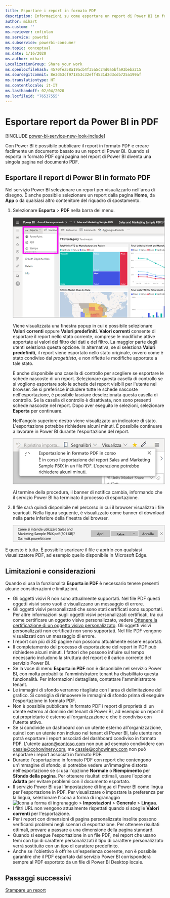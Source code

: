 ```yaml
---
title: Esportare i report in formato PDF
description: Informazioni su come esportare un report di Power BI in formato PDF.
author: mihart
ms.custom: ''
ms.reviewer: cmfinlan
ms.service: powerbi
ms.subservice: powerbi-consumer
ms.topic: conceptual
ms.date: 1/16/2020
ms.author: mihart
LocalizationGroup: Share your work
ms.openlocfilehash: 4570fea58a19acb4f35a5c24d0a5bfa93beba215
ms.sourcegitcommit: 8e3d53cf971853c32eff4531d2d3cdb725a199af
ms.translationtype: HT
ms.contentlocale: it-IT
ms.lasthandoff: 02/04/2020
ms.locfileid: "76537555"
---
```

# <a name="export-reports-from-power-bi-to-pdf"></a>Esportare report da Power BI in PDF

[!INCLUDE [power-bi-service-new-look-include](../includes/power-bi-service-new-look-include.md)]

Con Power BI è possibile pubblicare il report in formato PDF e creare facilmente un documento basato su un report di Power BI. Quando si esporta in formato PDF ogni pagina nel report di Power BI diventa una singola pagina nel documento PDF.

## <a name="export-your-power-bi-report-to-pdf"></a>Esportare il report di Power BI in formato PDF
Nel servizio Power BI selezionare un report per visualizzarlo nell'area di disegno. È anche possibile selezionare un report dalla pagina **Home**, da **App** o da qualsiasi altro contenitore del riquadro di spostamento.

1. Selezionare **Esporta** > **PDF** nella barra dei menu.

    ![Selezionare Esporta dalla barra dei menu](media/end-user-pdf/power-bi-export.png)

    Viene visualizzata una finestra popup in cui è possibile selezionare **Valori correnti** oppure **Valori predefiniti**. **Valori correnti** consente di esportare il report nello stato corrente, comprese le modifiche attive apportate ai valori del filtro dei dati e del filtro. La maggior parte degli utenti seleziona questa opzione. In alternativa, se si seleziona **Valori predefiniti**, il report viene esportato nello stato originale, ovvero come è stato condiviso dal *progettista*, e non riflette le modifiche apportate a tale stato.
    
    È anche disponibile una casella di controllo per scegliere se esportare le schede nascoste di un report. Selezionare questa casella di controllo se si vogliono esportare solo le schede dei report visibili per l'utente nel browser. Se si preferisce includere tutte le schede nascoste nell'esportazione, è possibile lasciare deselezionata questa casella di controllo. Se la casella di controllo è disattivata, non sono presenti schede nascoste nel report. Dopo aver eseguito le selezioni, selezionare **Esporta** per continuare.
    
    Nell'angolo superiore destro viene visualizzato un indicatore di stato. L'esportazione potrebbe richiedere alcuni minuti. È possibile continuare a lavorare in Power BI durante l'esportazione del report.

    ![Messaggio di stato dell'esportazione](media/end-user-pdf/power-bi-export-progress.png)

    Al termine della procedura, il banner di notifica cambia, informando che il servizio Power BI ha terminato il processo di esportazione.

2. Il file sarà quindi disponibile nel percorso in cui il browser visualizza i file scaricati. Nella figura seguente, è visualizzato come banner di download nella parte inferiore della finestra del browser.

    ![Percorso del file scaricato](media/end-user-pdf/power-bi-export-done.png)

E questo è tutto. È possibile scaricare il file e aprirlo con qualsiasi visualizzatore PDF, ad esempio quello disponibile in Microsoft Edge.


## <a name="limitations-and-considerations"></a>Limitazioni e considerazioni
Quando si usa la funzionalità **Esporta in PDF** è necessario tenere presenti alcune considerazioni e limitazioni.

* Gli oggetti visivi R non sono attualmente supportati. Nel file PDF questi oggetti visivi sono vuoti e visualizzano un messaggio di errore. 
* Gli oggetti visivi personalizzati che sono stati certificati sono supportati. Per altre informazioni sugli oggetti visivi personalizzati certificati, tra cui come certificare un oggetto visivo personalizzato, vedere [Ottenere la certificazione di un oggetto visivo personalizzato](../developer/power-bi-custom-visuals-certified.md). Gli oggetti visivi personalizzati non certificati non sono supportati. Nel file PDF vengono visualizzati con un messaggio di errore. 
* I report con più di 30 pagine non possono attualmente essere esportati.
* Il completamento del processo di esportazione del report in PDF può richiedere alcuni minuti. I fattori che possono influire sul tempo necessario includono la struttura del report e il carico corrente del servizio Power BI.
* Se la voce di menu **Esporta in PDF** non è disponibile nel servizio Power BI, con molta probabilità l'amministratore tenant ha disabilitato questa funzionalità. Per informazioni dettagliate, contattare l'amministratore tenant.
* Le immagini di sfondo verranno ritagliate con l'area di delimitazione del grafico. Si consiglia di rimuovere le immagini di sfondo prima di eseguire l'esportazione in formato PDF.
* Non è possibile pubblicare in formato PDF i report di proprietà di un utente esterno al dominio del tenant di Power BI, ad esempio un report il cui proprietario è esterno all'organizzazione e che è condiviso con l'utente attivo.
* Se si condivide un dashboard con un utente esterno all'organizzazione, quindi con un utente non incluso nel tenant di Power BI, tale utente non potrà esportare i report associati del dashboard condiviso in formato PDF. L'utente aaron@contoso.com non può ad esempio condividere con cassie@cohowinery.com, ma cassie@cohowinery.com non può esportare i report associati in formato PDF.
* Durante l'esportazione in formato PDF con report che contengono un'immagine di sfondo, si potrebbe vedere un'immagine distorta nell'esportazione se si usa l'opzione **Normale** o **Riempimento** per **Sfondo della pagina**. Per ottenere risultati ottimali, usare l'opzione **Adatta** per evitare problemi con il documento esportato.
* Il servizio Power BI usa l'impostazione di lingua di Power BI come lingua per l'esportazione in PDF. Per visualizzare o impostare la preferenza per la lingua, selezionare l'icona a forma di ingranaggio ![Icona a forma di ingranaggio](media/end-user-powerpoint/power-bi-settings-icon.png) > **Impostazioni** > **Generale** > **Lingua**.
* I filtri URL non vengono attualmente rispettati quando si sceglie **Valori correnti** per l'esportazione.
* Per i report con dimensioni di pagina personalizzate insolite possono verificarsi problemi negli scenari di esportazione. Per ottenere risultati ottimali, provare a passare a una dimensione della pagina standard.
* Quando si esegue l'esportazione in un file PDF, nei report che usano temi con tipi di carattere personalizzati il tipo di carattere personalizzato verrà sostituito con un tipo di carattere predefinito.
* Anche se l'obiettivo è offrire un'esperienza coerente, non è possibile garantire che il PDF esportato dal servizio Power BI corrisponderà sempre al PDF esportato da un file di Power BI Desktop locale.

## <a name="next-steps"></a>Passaggi successivi
[Stampare un report](end-user-print.md)
